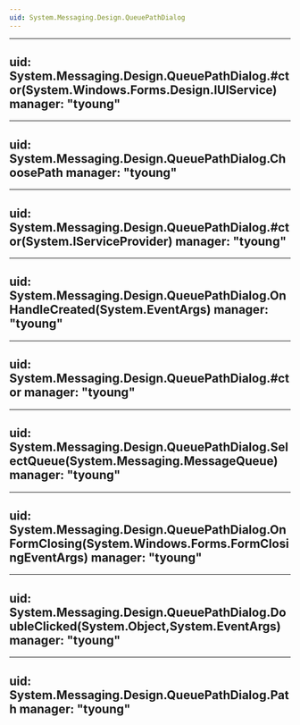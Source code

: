 ```yaml
---
uid: System.Messaging.Design.QueuePathDialog
---
```


---
uid: System.Messaging.Design.QueuePathDialog.#ctor(System.Windows.Forms.Design.IUIService)
manager: "tyoung"
---

---
uid: System.Messaging.Design.QueuePathDialog.ChoosePath
manager: "tyoung"
---

---
uid: System.Messaging.Design.QueuePathDialog.#ctor(System.IServiceProvider)
manager: "tyoung"
---

---
uid: System.Messaging.Design.QueuePathDialog.OnHandleCreated(System.EventArgs)
manager: "tyoung"
---

---
uid: System.Messaging.Design.QueuePathDialog.#ctor
manager: "tyoung"
---

---
uid: System.Messaging.Design.QueuePathDialog.SelectQueue(System.Messaging.MessageQueue)
manager: "tyoung"
---

---
uid: System.Messaging.Design.QueuePathDialog.OnFormClosing(System.Windows.Forms.FormClosingEventArgs)
manager: "tyoung"
---

---
uid: System.Messaging.Design.QueuePathDialog.DoubleClicked(System.Object,System.EventArgs)
manager: "tyoung"
---

---
uid: System.Messaging.Design.QueuePathDialog.Path
manager: "tyoung"
---
